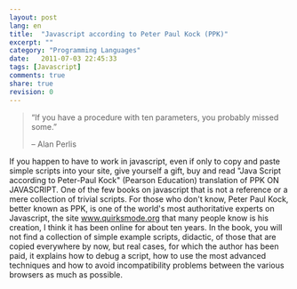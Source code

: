 ```yaml
---
layout: post
lang: en
title:  "Javascript according to Peter Paul Kock (PPK)"
excerpt: ""
category: "Programming Languages"
date:   2011-07-03 22:45:33
tags: [Javascript]
comments: true
share: true
revision: 0
---
```


> “If you have a procedure with ten parameters, you probably missed some.”
>
> – Alan Perlis  


If you happen to have to work in javascript, even if only to copy and paste simple scripts into your site, give yourself a gift,
buy and read "Java Script according to Peter-Paul Kock" (Pearson Education) translation of PPK ON JAVASCRIPT.
One of the few books on javascript that is not a reference or a mere collection of trivial scripts.
For those who don't know, Peter Paul Kock, better known as PPK, is one of the world's most authoritative experts on Javascript, 
the site www.quirksmode.org that many people know is his creation, I think it has been online for about ten years.
In the book, you will not find a collection of simple example scripts, didactic, of those that are copied everywhere by now, but real cases, for which the author has been paid,
it explains how to debug a script, how to use the most advanced techniques and how to avoid incompatibility problems between the various browsers as much as possible.